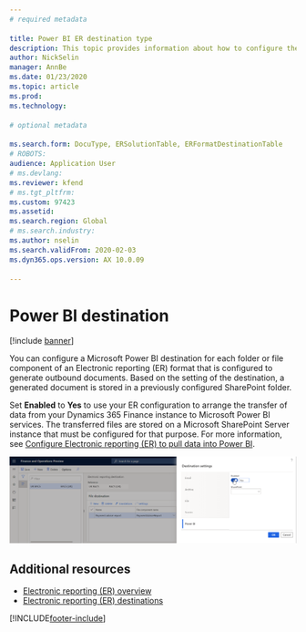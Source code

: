 ```yaml
---
# required metadata

title: Power BI ER destination type
description: This topic provides information about how to configure the Power BI ER destination type for outbound documents.
author: NickSelin
manager: AnnBe
ms.date: 01/23/2020
ms.topic: article
ms.prod: 
ms.technology: 

# optional metadata

ms.search.form: DocuType, ERSolutionTable, ERFormatDestinationTable
# ROBOTS: 
audience: Application User
# ms.devlang: 
ms.reviewer: kfend
# ms.tgt_pltfrm: 
ms.custom: 97423
ms.assetid: 
ms.search.region: Global
# ms.search.industry: 
ms.author: nselin
ms.search.validFrom: 2020-02-03
ms.dyn365.ops.version: AX 10.0.09

---
```


# Power BI destination

[!include [banner](../includes/banner.md)]

You can configure a Microsoft Power BI destination for each folder or file component of an Electronic reporting (ER) format that is configured to generate outbound documents. Based on the setting of the destination, a generated document is stored in a previously configured SharePoint folder.

Set **Enabled** to **Yes** to use your ER configuration to arrange the transfer of data from your Dynamics 365 Finance instance to Microsoft Power BI services. The transferred files are stored on a Microsoft SharePoint Server instance that must be configured for that purpose. For more information, see [Configure Electronic reporting (ER) to pull data into Power BI](general-electronic-reporting-report-configuration-get-data-powerbi.md).

[![Destination setting page](./media/ER_Destinations-EnablePowerBIDestination.png)](./media/ER_Destinations-EnablePowerBIDestination.png)

## Additional resources

- [Electronic reporting (ER) overview](general-electronic-reporting.md)
- [Electronic reporting (ER) destinations](electronic-reporting-destinations.md)


[!INCLUDE[footer-include](../../../includes/footer-banner.md)]